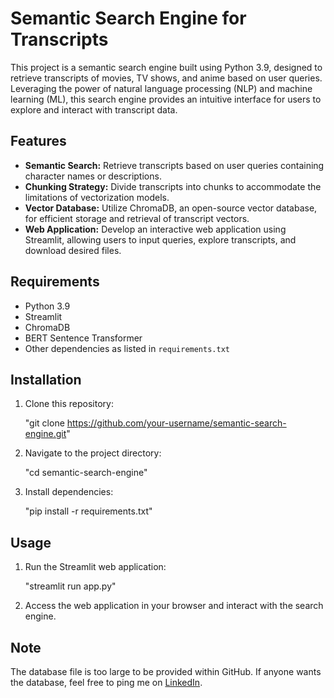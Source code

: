 # Semantic Search Engine for Transcripts

This project is a semantic search engine built using Python 3.9, designed to retrieve transcripts of movies, TV shows, and anime based on user queries. Leveraging the power of natural language processing (NLP) and machine learning (ML), this search engine provides an intuitive interface for users to explore and interact with transcript data.

## Features

- **Semantic Search:** Retrieve transcripts based on user queries containing character names or descriptions.
- **Chunking Strategy:** Divide transcripts into chunks to accommodate the limitations of vectorization models.
- **Vector Database:** Utilize ChromaDB, an open-source vector database, for efficient storage and retrieval of transcript vectors.
- **Web Application:** Develop an interactive web application using Streamlit, allowing users to input queries, explore transcripts, and download desired files.

## Requirements

- Python 3.9
- Streamlit
- ChromaDB
- BERT Sentence Transformer
- Other dependencies as listed in `requirements.txt`

## Installation

1. Clone this repository:

    "git clone https://github.com/your-username/semantic-search-engine.git"

2. Navigate to the project directory:

    "cd semantic-search-engine"

3. Install dependencies:

    "pip install -r requirements.txt"

## Usage

1. Run the Streamlit web application:

    "streamlit run app.py"

2.  Access the web application in your browser and interact with the search engine.

## Note

The database file is too large to be provided within GitHub. If anyone wants the database, feel free to ping me on [LinkedIn](https://www.linkedin.com/in/dusasai/).






